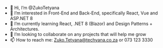 - 👋 Hi, I’m @ZukoTetyana
- 👀 I’m interested in Front-End and Back-End, specifically React, Vue and ASP.NET 8
- 🌱 I’m currently learning React, .NET 8 (Blazor) and Design Patterns + Architectures. 
- 💞️ I’m looking to collaborate on any projects that will help me grow
- 📫 How to reach me: Zuko.Tetyana@techyana.co.za or 073 123 3330

<!---
Techyana/Techyana is a ✨ special ✨ repository because its `README.md` (this file) appears on your GitHub profile.
You can click the Preview link to take a look at your changes.
--->
